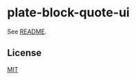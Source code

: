 # plate-block-quote-ui

See [README](https://github.com/udecode/plate).

## License

[MIT](../../../LICENSE)

